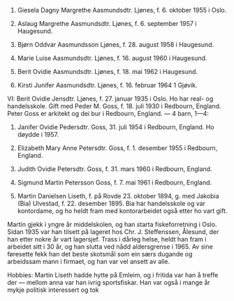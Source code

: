 1. Giesela Dagny Margrethe Aasmundsdtr. Ljønes, f. 6. oktober 1955 i Oslo.

2. Aslaug Margrethe Aasmundsdtr. Ljønes, f. 6. september 1957 i Haugesund.

3. Bjørn Oddvar Aasmundsson Ljønes, f. 28. august 1958 i Haugesund.

4. Marie Luise Aasmundsdtr. Ljønes, f. 16. august 1960 i Haugesund.

9. Berit Ovidie Aasmundsdtr. Ljønes, f. 18. mai 1962 i Haugesund.

6. Kirsti Junifer Aasmundsdtr. Ljønes, f. 16. februar 1964 1 Gjøvik.

VI: Berit Ovidie Jensdtr. Ljønes, f. 27. januar 1935 i Oslo. Ho har real- og handelsskole. Gift med Peder M. Goss, f. 18. juli 1930 i Redbourn, England. Peter Goss er arkitekt og dei bur i Redbourn, England. — 4 barn, 1—4:

1. Janifer Ovidie Pedersdtr. Goss, 31. juli 1954 i Redbourn, England. Ho døydde i 1957.

2. Elizabeth Mary Anne Petersdtr. Goss, f. 1. desember 1955 i Redbourn, England.

3. Judith Ovidie Petersdtr. Goss, f. 31. mars 1960 i Redbourn, England.

4. Sigmund Martin Petersson Goss, f. 7. mai 1961 i Redbourn, England.

4. Martin Danielsen Liseth, f. på Rovde 23. oktober 1894, g. med Jakobia (Bia) Ulvestad, f. 22. desember 1895. Bia har handelsskole og var kontordame, og ho heldt fram med kontorarbeidet også etter ho vart gift.

Martin gjekk i yngre år middelskolen, og han starta fiskeforretning i Oslo. Sidan 1935 var han tilsett på lageret hos Chr. J. Steffenssen, Ålesund, der han etter nokre år vart lagersjef. Trass i dårleg helse, heldt han fram i arbeidet sitt i 30 år, og han slutta ved nådd aldersgrense i 1965. Av sine føresette fekk han det beste skotsmål som ein særs dugande og arbeidssam mann i firmaet, og han var vel ansett av alle.

Hobbies: Martin Liseth hadde hytte på Emleim, og i fritida var han å treffe der — mellom anna var han ivrig sportsfiskar.
Han var også i mange år mykje politisk interessert og tok